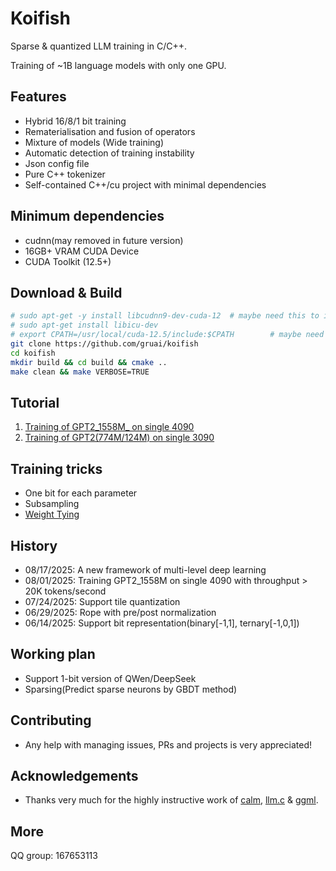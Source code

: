 # Koifish

Sparse & quantized LLM training in C/C++.

Training of ~1B language models with only one GPU.

## Features
- Hybrid 16/8/1 bit training
- Rematerialisation and fusion of operators
- Mixture of models (Wide training)
- Automatic detection of training instability
- Json config file
- Pure C++ tokenizer
- Self-contained C++/cu project with minimal dependencies

## Minimum dependencies
- cudnn(may removed in future version)
- 16GB+ VRAM CUDA Device
- CUDA Toolkit (12.5+)

## Download & Build

```bash
# sudo apt-get -y install libcudnn9-dev-cuda-12  # maybe need this to install CUDNN
# sudo apt-get install libicu-dev
# export CPATH=/usr/local/cuda-12.5/include:$CPATH        # maybe need this to export CPATH
git clone https://github.com/gruai/koifish
cd koifish
mkdir build && cd build && cmake ..
make clean && make VERBOSE=TRUE
```

## Tutorial

1.    [Training of GPT2_1558M_ on single 4090](cases/tutorial_gpt2_1558M.md)
1.    [Training of GPT2(774M/124M) on single 3090](cases/tutorial_gpt2.md)

## Training tricks
- One bit for each parameter
- Subsampling
- [Weight Tying](cases/tricks/WeightTying.md)

## History
* 08/17/2025: A new framework of multi-level deep learning
* 08/01/2025: Training GPT2_1558M on single 4090 with throughput > 20K tokens/second
* 07/24/2025: Support tile quantization 
* 06/29/2025: Rope with pre/post normalization 
* 06/14/2025: Support bit representation(binary[-1,1], ternary[-1,0,1]) 

## Working plan
- Support 1-bit version of QWen/DeepSeek
- Sparsing(Predict sparse neurons by GBDT method)

## Contributing

- Any help with managing issues, PRs and projects is very appreciated!
  
## Acknowledgements

* Thanks very much for the highly instructive work of [calm](https://github.com/zeux/calm), [llm.c](https://github.com/karpathy/llm.c) & [ggml](https://github.com/ggerganov/ggml).

## More
QQ group: 167653113
